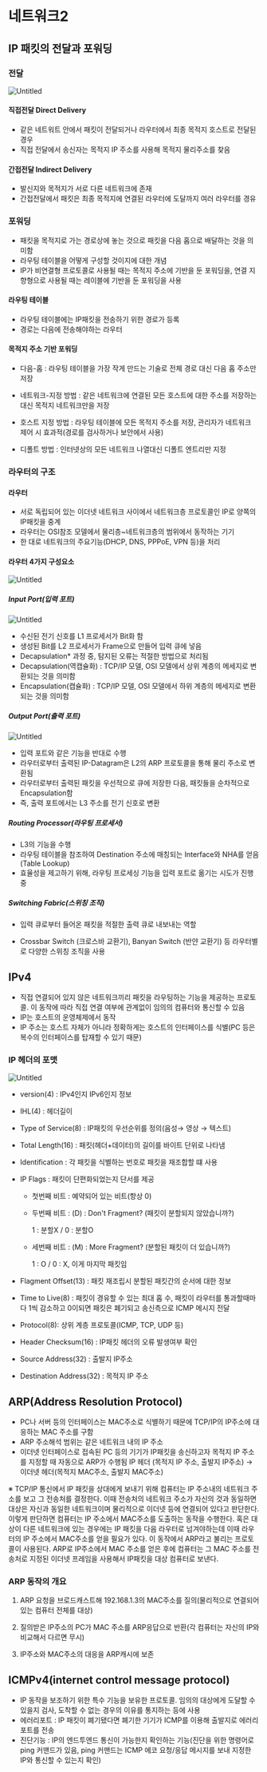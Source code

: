 # 네트워크2



## IP 패킷의 전달과 포워딩

### 전달

![Untitled](https://s3.us-west-2.amazonaws.com/secure.notion-static.com/b6a7ad5c-c12d-4110-baf4-6ca5a28d6330/Untitled.png?X-Amz-Algorithm=AWS4-HMAC-SHA256&X-Amz-Content-Sha256=UNSIGNED-PAYLOAD&X-Amz-Credential=AKIAT73L2G45EIPT3X45%2F20211205%2Fus-west-2%2Fs3%2Faws4_request&X-Amz-Date=20211205T133657Z&X-Amz-Expires=86400&X-Amz-Signature=938f62d8ad2b921597317f798298cdd058a86a03b07da26f959bc03793993913&X-Amz-SignedHeaders=host&response-content-disposition=filename%20%3D%22Untitled.png%22&x-id=GetObject)

#### 직접전달 Direct Delivery

- 같은 네트워트 안에서 패킷이 전달되거나 라우터에서 최종 목적지 호스트로 전달된 경우
- 직접 전달에서 송신자는 목적지 IP 주소를 사용해 목적지 물리주소를 찾음

#### 간접전달 Indirect Delivery

- 발신지와 목적지가 서로 다른 네트워크에 존재
- 간접전달에서 패킷은 최종 목적지에 연결된 라우터에 도달까지 여러 라우터를 경유

### 포워딩

- 패킷을 목적지로 가는 경로상에 놓는 것으로 패킷을 다음 홉으로 배달하는 것을 의미함
- 라우팅 테이블을 어떻게 구성할 것이지에 대한 개념
- IP가 비연결형 프로토콜로 사용될 때는 목적지 주소에 기반을 둔 포워딩을, 연결 지향형으로 사용될 때는 레이블에 기반을 둔 포워딩을 사용

#### 라우팅 테이블

- 라우팅 테이블에는 IP패킷을 전송하기 위한 경로가 등록
- 경로는 다음에 전송해야하는 라우터

#### 목적지 주소 기반 포워딩

- 다음-홉 : 라우팅 테이블을 가장 작게 만드는 기술로 전체 경로 대신 다음 홉 주소만 저장

- 네트워크-지정 방법 : 같은 네트워크에 연결된 모든 호스트에 대한 주소를 저장하는 대신 목적지 네트워크만을 저장

- 호스트 지정 방법 : 라우팅 테이블에 모든 목적지 주소를 저장, 관리자가 네트워크 제어 시 효과적(경로를 검사하거나 보안에서 사용)

- 디폴트 방법 : 인터넷상의 모든 네트워크 나열대신 디폴트 엔트리만 지정

  

### 라우터의 구조

#### 라우터

- 서로 독립되어 있는 이더넷 네트워크 사이에서 네트워크층 프로토콜인 IP로 양쪽의 IP패킷을 중계
- 라우터는  OSI참조 모델에서 물리층~네트워크층의 범위에서 동작하는 기기
- 한 대로 네트워크의 주요기능(DHCP, DNS, PPPoE, VPN 등)을 처리

#### 라우터 4가지 구성요소

![Untitled](https://s3.us-west-2.amazonaws.com/secure.notion-static.com/4960891d-9bf4-46a4-b739-a5869117ec37/Untitled.png?X-Amz-Algorithm=AWS4-HMAC-SHA256&X-Amz-Content-Sha256=UNSIGNED-PAYLOAD&X-Amz-Credential=AKIAT73L2G45EIPT3X45%2F20211205%2Fus-west-2%2Fs3%2Faws4_request&X-Amz-Date=20211205T133714Z&X-Amz-Expires=86400&X-Amz-Signature=8fbeb92f91bdbde0a9876581c528dc79ab084fdea70b3aa6cd03d5fffe3909f5&X-Amz-SignedHeaders=host&response-content-disposition=filename%20%3D%22Untitled.png%22&x-id=GetObject)

##### 	Input Port(입력 포트)

![Untitled](https://s3.us-west-2.amazonaws.com/secure.notion-static.com/d6728e87-235a-4375-b1b1-10c0e02b9812/Untitled.png?X-Amz-Algorithm=AWS4-HMAC-SHA256&X-Amz-Content-Sha256=UNSIGNED-PAYLOAD&X-Amz-Credential=AKIAT73L2G45EIPT3X45%2F20211205%2Fus-west-2%2Fs3%2Faws4_request&X-Amz-Date=20211205T133751Z&X-Amz-Expires=86400&X-Amz-Signature=cd7489fc67cbc047372b2ea756a6faf57959507fe93596d68efd284d8ec23532&X-Amz-SignedHeaders=host&response-content-disposition=filename%20%3D%22Untitled.png%22&x-id=GetObject)

- 수신된 전기 신호를 L1 프로세서가 Bit화 함
- 생성된 Bit를 L2 프로세서가 Frame으로 만들어 입력 큐에 넣음
- Decapsulation* 과정 중, 탐지된 오류는 적절한 방법으로 처리됨
- Decapsulation(역캡슐화) : TCP/IP 모델, OSI 모델에서 상위 계층의 메세지로 변환되는 것을 의미함
- Encapsulation(캡슐화) : TCP/IP 모델, OSI 모델에서 하위 계층의 메세지로 변환되는 것을 의미함

##### Output Port(출력 포트)

![Untitled](https://s3.us-west-2.amazonaws.com/secure.notion-static.com/3758dcb4-81e1-4a65-97cd-bd7e325416eb/Untitled.png?X-Amz-Algorithm=AWS4-HMAC-SHA256&X-Amz-Content-Sha256=UNSIGNED-PAYLOAD&X-Amz-Credential=AKIAT73L2G45EIPT3X45%2F20211205%2Fus-west-2%2Fs3%2Faws4_request&X-Amz-Date=20211205T133811Z&X-Amz-Expires=86400&X-Amz-Signature=3ff96ebcd51e03a8873d0cff4bc0e95270bd70179866fc37bb3681c9d8d6ab58&X-Amz-SignedHeaders=host&response-content-disposition=filename%20%3D%22Untitled.png%22&x-id=GetObject)

- 입력 포트와 같은 기능을 반대로 수행
- 라우터로부터 출력된 IP-Datagram은 L2의 ARP 프로토콜을 통해 물리 주소로 변환됨
- 라우터로부터 출력된 패킷을 우선적으로 큐에 저장한 다음, 패킷들을 순차적으로 Encapsulation함
- 즉, 출력 포트에서는 L3 주소를 전기 신호로 변환

##### Routing Processor(라우팅 프로세서)

- L3의 기능을 수행
- 라우팅 테이블을 참조하여 Destination 주소에 매칭되는 Interface와 NHA를 얻음(Table Lookup)
- 효율성을 제고하기 위해, 라우팅 프로세싱 기능을 입력 포트로 옮기는 시도가 진행 중

##### Switching Fabric(스위칭 조직)

- 입력 큐로부터 들어온 패킷을 적절한 출력 큐로 내보내는 역할

- Crossbar Switch (크로스바 교환기), Banyan Switch (반얀 교환기) 등 라우터별로 다양한 스위칭 조직을 사용

  

## IPv4

- 직접 연결되어 있지 않은 네트워크끼리 패킷을 라우팅하는 기능을 제공하는 프로토콜. 이 동작에 따라 직접 연결 여부에 관계없이 임의의 컴퓨터와 통신할 수 있음
- IP는 호스트의 운영체제에서 동작
- IP 주소는 호스트 자체가 아니라 정확하게는 호스트의 인터페이스를 식별(PC 등은 복수의 인터페이스를 탑재할 수 있기 때문)

### IP 헤더의 포맷

![Untitled](https://s3.us-west-2.amazonaws.com/secure.notion-static.com/0ead378e-563c-4b84-bb33-c0237ca4f134/Untitled.png?X-Amz-Algorithm=AWS4-HMAC-SHA256&X-Amz-Content-Sha256=UNSIGNED-PAYLOAD&X-Amz-Credential=AKIAT73L2G45EIPT3X45%2F20211205%2Fus-west-2%2Fs3%2Faws4_request&X-Amz-Date=20211205T133853Z&X-Amz-Expires=86400&X-Amz-Signature=fd0b739720bd63eb07b64c1a8c7f89917ef4c0066d948640d3f8f7fe431923bb&X-Amz-SignedHeaders=host&response-content-disposition=filename%20%3D%22Untitled.png%22&x-id=GetObject)

- version(4) : IPv4인지 IPv6인지 정보

- IHL(4) : 헤더길이

- Type of Service(8) : IP패킷의 우선순위를 정의(음성→ 영상 → 텍스트)

- Total Length(16) : 패킷(헤더+데이터)의 길이를 바이트 단위로 나타냄

- Identification : 각 패킷을 식별하는 번호로 패킷을 재조합할 떄 사용

- IP Flags : 패킷이 단편화되었는지 단서를 제공

  - 첫번째 비트 : 예약되어 있는 비트(항상 0)

  - 두번째 비트 : (D) : Don't Fragment? (패킷이 분할되지 않았습니까?)

    1 : 분할X /  0 : 분할O

  - 세번째 비트 : (M) : More Fragment? (분할된 패킷이 더 있습니까?)

    1 : O / 0 : X, 이게 마지막 패킷임

- Flagment Offset(13) : 패킷 재조립시 분할된 패킷간의 순서에 대한 정보

- Time to Live(8) : 패킷이 경유할 수 있는 최대 홉 수, 패킷이 라우터를 통과할때마다 1씩 감소하고 0이되면 패킷은 폐기되고 송신측으로 ICMP 메시지 전달

- Protocol(8): 상위 계층 프로토콜(ICMP, TCP, UDP 등)

- Header Checksum(16) : IP패킷 헤더의 오류 발생여부 확인

- Source Address(32) : 출발지 IP주소

- Destination Address(32) : 목적지 IP 주소

  

## ARP(Address Resolution Protocol)

- PC나 서버 등의 인터페이스는 MAC주소로 식별하기 때문에 TCP/IP의 IP주소에 대응하는 MAC 주소를 구함
- ARP 주소해석 범위는 같은 네트워크 내의 IP 주소
- 이더넷 인터페이스로 접속된 PC 등의 기기가 IP패킷을 송신하고자 목적지 IP 주소를 지정할 때 자동으로 ARP가 수행됨 IP 헤더 (목적지 IP 주소, 출발지 IP주소) → 이더넷 헤더(목적지 MAC주소, 출발지 MAC주소)

※ TCP/IP 통신에서 IP 패킷을 상대에게 보내기 위해 컴퓨터는 IP 주소내의 네트워크 주소를 보고 그 전송처를 결정한다. 이때 전송처의 네트워크 주소가 자신의 것과 동일하면 대상은 자신과 동일한 네트워크이며 물리적으로 이더넷 등에 연결되어 있다고 판단한다. 이렇게 판단하면 컴퓨터는 IP 주소에서 MAC주소를 도출하는 동작을 수행한다. 혹은 대상이 다른 네트워크에 있는 경우에는 IP 패킷을 다음 라우터로 넘겨야하는데 이때 라우터의 IP 주소에서 MAC주소를 얻을 필요가 있다. 이 동작에서 ARP라고 불리는 프로토콜이 사용된다. ARP로 IP주소에서 MAC 주소를 얻은 후에 컴퓨터는 그 MAC 주소를 전송처로 지정된 이더넷 프레임을 사용해서 IP패킷을 대상 컴퓨터로 보낸다.

### ARP 동작의 개요

1. ARP 요청을 브로드캐스트해 192.168.1.3의 MAC주소를 질의(물리적으로 연결되어 있는 컴퓨터 전체를 대상)

2. 질의받은 IP주소의 PC가 MAC 주소를 ARP응답으로 반환(각 컴퓨터는 자신의 IP와 비교해서 다르면 무시)

3. IP주소와 MAC주소의 대응을 ARP캐시에 보존

   

## ICMPv4(internet control message protocol)

- IP 동작을 보조하기 위한 특수 기능을 보유한 프로토콜. 임의의 대상에게 도달할 수 있을지 검사, 도착할 수 없는 경우의 이유를 통지하는 등에 사용
- 에러리포트 : IP 패킷이 폐기됐다면 폐기한 기기가 ICMP를 이용해 출발지로 에러리포트를 전송
- 진단기능 : IP의 엔드투엔드 통신이 가능한지 확인하는 기능(진단을 위한 명령어로 ping 커맨드가 있음,  ping 커맨드는 ICMP 에코 요청/응답 메시지를 보내 지정한 IP와 통신할 수 있는지 확인)
